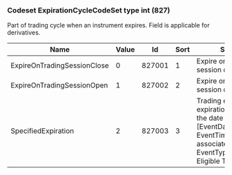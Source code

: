 ### Codeset ExpirationCycleCodeSet type int (827)

Part of trading cycle when an instrument expires. Field is applicable for derivatives.

| Name                        | Value | Id     | Sort | Synopsis                                                                                                                               |
|-----------------------------|-------|--------|------|-------------------------------------------------------------------------------------------------------------------------------|
| ExpireOnTradingSessionClose | 0     | 827001 | 1    | Expire on trading session close (default)                                                                                                                            |
| ExpireOnTradingSessionOpen  | 1     | 827002 | 2    | Expire on trading session open                                                                                                                               |
| SpecifiedExpiration         | 2     | 827003 | 3    | Trading eligibility expiration specified in the date and time fields [EventDate(866) and EventTime(1145)] associated with EventType(865)=7(Last Eligible Trade Date) |

